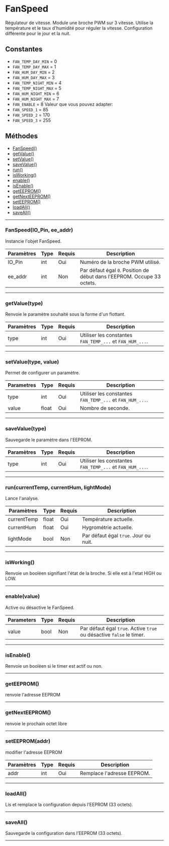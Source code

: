 # FanSpeed
Régulateur de vitesse. Module une broche PWM sur 3 vitesse.
Utilise la température et le taux d'humidité pour réguler la vitesse.
Configuration différente pour le jour et la nuit.

## Constantes
 * `FAN_TEMP_DAY_MIN` = 0
 * `FAN_TEMP_DAY_MAX` = 1
 * `FAN_HUM_DAY_MIN` = 2
 * `FAN_HUM_DAY_MAX` = 3
 * `FAN_TEMP_NIGHT_MIN` = 4
 * `FAN_TEMP_NIGHT_MAX`  = 5
 * `FAN_HUM_NIGHT_MIN` = 6
 * `FAN_HUM_NIGHT_MAX` = 7
 * `FAN_ENABLE` = 8
Valeur que vous pouvez adapter:
 * `FAN_SPEED_1`  = 85
 * `FAN_SPEED_2` = 170
 * `FAN_SPEED_3`  = 255


## Méthodes
* [FanSpeed()](#fanspeedio_pin-ee_addr)
* [getValue()](#getvaluetype)
* [setValue()](#setvaluetype-value)
* [saveValue()](#savevaluetype)
* [run()](#runcurrenttemp-currenthum-lightmode)
* [isWorking()](#isworking)
* [enable()](#enablevalue)
* [isEnable()](#isenable)
* [getEEPROM()](#geteeprom)
* [getNextEEPROM()](#getnexteeprom)
* [setEEPROM()](#seteepromaddr)
* [loadAll()](#loadall)
* [saveAll()](#saveall)

-------------

### FanSpeed(IO_Pin, ee_addr)
Instancie l'objet FanSpeed.

Paramètres	  | Type | Requis | Description
------------- | ---- | ------ | -----------
IO_Pin		  | int  | Oui	  | Numéro de la broche PWM utilisé.
ee_addr	      | int  | Non	  | Par défaut égal `0`. Position de début dans l'EEPROM. Occupe 33 octets.


-------------

### getValue(type)
Renvoie le paramètre souhaité sous la forme d'un flottant.

Paramètres | Type  | Requis | Description
---------- | ----- | ------ | -----------
type	   | int   | Oui	| Utiliser les constantes `FAN_TEMP_...` et `FAN_HUM_...`.


-------------

### setValue(type, value)
Permet de configurer un paramètre.

Parametres | Type  | Requis | Description
---------- | ----- | ------ | -----------
type	   | int   | Oui	| Utiliser les constantes `FAN_TEMP_...` et `FAN_HUM_...`.
value  	   | float | Oui	| Nombre de seconde.


-------------

### saveValue(type)
Sauvegarde le paramètre dans l'EEPROM.

Paramètres | Type | Requis | Description
---------- | ---- | ------ | -----------
type	   | int  | Oui	   | Utiliser les constantes `FAN_TEMP_...` et `FAN_HUM_...`.


-------------

### run(currentTemp, currentHum, lightMode)
Lance l'analyse.

Paramètres	 | Type	 | Requis | Description
------------ | ----- | ------ | -----------
currentTemp	 | float | Oui	  | Température actuelle.
currentHum	 | float | Oui	  | Hygrométrie actuelle.
lightMode	 | bool	 | Non	  | Par défaut égal `true`. Jour ou nuit.


-------------

### isWorking()
Renvoie un booléen signifiant l'état de la broche. Si elle est à l'etat HIGH ou LOW.


-------------

### enable(value)
Active ou désactive le FanSpeed.

Parameters	  | Type | Requis | Description
------------- | ---- | ------ | -----------
value		  | bool | Non	  | Par défaut égal `true`. Active `true` ou désactive `false` le timer.


-------------

### isEnable()
Renvoie un booléen si le timer est actif ou non.


-------------

### getEEPROM()
renvoie l'adresse EEPROM


-------------

### getNextEEPROM()
renvoie le prochain octet libre


-------------

### setEEPROM(addr)
modifier l'adresse EEPROM

Paramètres	  | Type | Requis | Description
------------- | ---- | ------ | -----------
addr		  | int  | Oui	  | Remplace l'adresse EEPROM.


-------------

### loadAll()
Lis et remplace la configuration depuis l'EEPROM (33 octets).

-------------

### saveAll()
Sauvegarde la configuration dans l'EEPROM (33 octets).


-------------
